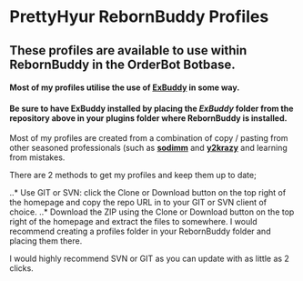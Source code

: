 # PrettyHyur RebornBuddy Profiles
## These profiles are available to use within RebornBuddy in the OrderBot Botbase.

#### Most of my profiles utilise the use of **[ExBuddy](https://github.com/Entrax643/ExBuddy)** in some way.
#### Be sure to have **ExBuddy** installed by placing the *ExBuddy* folder from the repository above in your **plugins** folder where RebornBuddy is installed.

Most of my profiles are created from a combination of copy / pasting from other seasoned professionals (such as **[sodimm](https://github.com/sodimm)** and **[y2krazy](https://github.com/y2krazy)** and learning from mistakes.

There are 2 methods to get my profiles and keep them up to date;

..* Use GIT or SVN: click the Clone or Download button on the top right of the homepage and copy the repo URL in to your GIT or SVN client of choice.
..* Download the ZIP using the Clone or Download button on the top right of the homepage and extract the files to somewhere. I would recommend creating a profiles folder in your RebornBuddy folder and placing them there.

I would highly recommend SVN or GIT as you can update with as little as 2 clicks.

